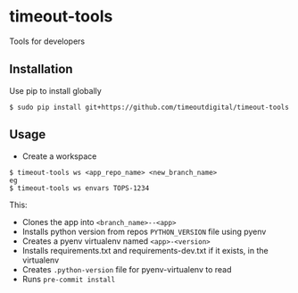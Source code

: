 timeout-tools
=============

Tools for developers


Installation
------------

Use pip to install globally

```
$ sudo pip install git+https://github.com/timeoutdigital/timeout-tools
```

Usage
-----

- Create a workspace

```
$ timeout-tools ws <app_repo_name> <new_branch_name>
eg
$ timeout-tools ws envars TOPS-1234
```

This:

- Clones the app into `<branch_name>--<app>`
- Installs python version from repos `PYTHON_VERSION` file using pyenv
- Creates a pyenv virtualenv named `<app>-<version>`
- Installs requirements.txt and requirements-dev.txt if it exists, in the virtualenv
- Creates `.python-version` file for pyenv-virtualenv to read
- Runs `pre-commit install`
